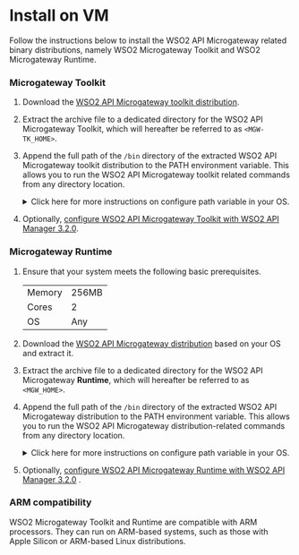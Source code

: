 # Install on VM

Follow the instructions below to install the WSO2 API Microgateway related binary distributions, namely WSO2 Microgateway Toolkit and WSO2 Microgateway Runtime.

### Microgateway Toolkit

1.  Download the [WSO2 API Microgateway toolkit distribution](https://wso2.com/api-management/api-microgateway/).

2.  Extract the archive file to a dedicated directory for the WSO2 API Microgateway Toolkit, which will hereafter be referred to as `<MGW-TK_HOME>`.
    
3.  Append the full path of the `/bin` directory of the extracted WSO2 API Microgateway toolkit distribution to the PATH environment variable.
    This allows you to run the WSO2 API Microgateway toolkit related commands from any directory location.
    <details>
    <summary>Click here for more instructions on configure path variable in your OS.</summary>  
    **Setup toolkit path in Linux/MacOS**
    1. Execute the following in your terminal.
    
    ``` java tab="Format"
        export PATH=$PATH:<extracted_toolkit_location>/bin
    ```
    
    **Setup toolkit path in Windows**

    Use one of the following approaches to define the paths.
    
    1.  Set the Microgateway toolkit distribution path using the following command in the terminal.
    
        ``` java tab="Format"
        setx "%path%;<extracted_toolkit_location>/bin"
        ```
    
    2.  Set the Microgateway toolkit distribution path using the UI in Windows.
    
        !!! note
            The steps involved in setting the environment variables may vary based on the version of your Windows OS.
    
        1.  Copy the path to the Microgateway Toolkit `bin` directory (`<path-to-wso2am-micro-gw-toolkit>\bin`).
        
        2.  Click **Edit the system preferences**.
        
            ![]({{base_path}}/assets/img/install-and-setup/edit-environment-variable.png)
        
        3.  Navigate to the **Advanced** tab and click **Environment Variables**.
        
            ![]({{base_path}}/assets/img/install-and-setup/Environment-variables.png)
        
        4.  Navigate to the path system variable and click **Edit**.
        
            ![]({{base_path}}/assets/img/install-and-setup/select-path-system-var.png)    
        
        5.  Click **New,** add the path of the Microgateway Toolkit `bin` directory that you copied previously and click **OK** three times to save the newly added system variable.
    
            ![]({{base_path}}/assets/img/install-and-setup/add-new-variable.png)
    </details>    
4.  Optionally, [configure WSO2 API Microgateway Toolkit with WSO2 API Manager 3.2.0]({{base_path}}/install-and-setup/configuration-for-wso2-api-manager/#configuring-the-microgateway-32x-toolkit).

### Microgateway Runtime

1.  Ensure that your system meets the following basic prerequisites.

    |        |       |
    |--------|-------|
    | Memory | 256MB |
    | Cores  | 2     |
    | OS     | Any   |

2.  Download the [WSO2 API Microgateway distribution](https://wso2.com/api-management/api-microgateway/) based on your OS and extract it.

3.  Extract the archive file to a dedicated directory for the WSO2 API Microgateway **Runtime**, which will hereafter be referred to as `<MGW_HOME>`.

4.  Append the full path of the `/bin` directory of the extracted WSO2 API Microgateway distribution to the PATH environment variable.
    This allows you to run the WSO2 API Microgateway distribution-related commands from any directory location.
    <details>
    <summary>Click here for more instructions on configure path variable in your OS.</summary>  
    **Setup runtime path in Linux/MacOS**
    
    ``` java tab="Format"
    export PATH=$PATH:<extracted_distribution_location>/bin
    ```
        
    **Setup runtime path in Windows**
    
    Use one of the following approaches to define the paths.

    1.  Set the Microgateway toolkit distribution path using the following command in the terminal.

        ``` java tab="Format"
        setx "%path%;<extracted_distribution_location>/bin"
        ```

    2.  Set the Microgateway runtime distribution path using the UI in Windows.
    </details>
5.  Optionally, [configure WSO2 API Microgateway Runtime with WSO2 API Manager 3.2.0]({{base_path}}/install-and-setup/configuration-for-wso2-api-manager/#configuring-the-microgateway-32x-runtime) .

### ARM compatibility

WSO2 Microgateway Toolkit and Runtime are compatible with ARM processors. They can run on ARM-based systems, such as those with Apple Silicon or ARM-based Linux distributions.
